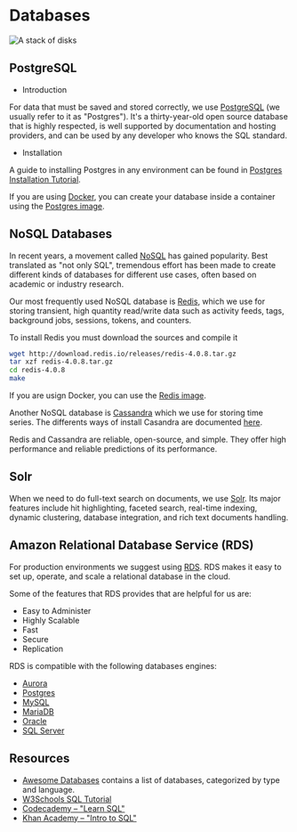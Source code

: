 # Databases

![A stack of disks](https://i.stack.imgur.com/DZc0e.png)

## PostgreSQL

- Introduction

For data that must be saved and stored correctly, we use
[PostgreSQL](https://www.postgresql.org/) (we usually refer to it as
"Postgres"). It's a thirty-year-old open source database that is highly
respected, is well supported by documentation and hosting providers, and
can be used by any developer who knows the SQL standard.

- Installation

A guide to installing Postgres in any environment can be found in [Postgres Installation Tutorial](https://www.postgresql.org/docs/9.3/static/tutorial-install.html).

If you are using [Docker](https://www.docker.com/), you can create your database inside a container using
the [Postgres image](https://docs.docker.com/samples/library/postgres/).

## NoSQL Databases

In recent years, a movement called [NoSQL](https://en.wikipedia.org/wiki/NoSQL) has gained popularity.
Best translated as "not only SQL", tremendous effort has been made to create different kinds of databases
for different use cases, often based on academic or industry research.

Our most frequently used NoSQL database is [Redis](https://redis.io/),
which we use for storing transient, high quantity read/write data such
as activity feeds, tags, background jobs, sessions, tokens, and
counters.

To install Redis you must download the sources and compile it

```bash
wget http://download.redis.io/releases/redis-4.0.8.tar.gz
tar xzf redis-4.0.8.tar.gz
cd redis-4.0.8
make
```

If you are usign Docker, you can use the [Redis image](https://docs.docker.com/samples/library/redis/).

Another NoSQL database is [Cassandra](http://cassandra.apache.org/) which we use for storing time
series. The differents ways of install Casandra are documented [here](http://cassandra.apache.org/download/).

Redis and Cassandra are reliable, open-source, and simple. They offer high performance and reliable
predictions of its performance.

## Solr

When we need to do full-text search on documents, we use
[Solr](http://lucene.apache.org/solr/). Its major features include hit
highlighting, faceted search, real-time indexing, dynamic clustering,
database integration, and rich text documents handling.

## Amazon Relational Database Service (RDS)

For production environments we suggest using [RDS](https://aws.amazon.com/rds/). RDS makes it easy to
set up, operate, and scale a relational database in the cloud.

Some of the features that RDS provides that are helpful for us are:

- Easy to Administer
- Highly Scalable
- Fast
- Secure
- Replication

RDS is compatible with the following databases engines:

- [Aurora](https://aws.amazon.com/rds/aurora/)
- [Postgres](https://aws.amazon.com/rds/postgresql/)
- [MySQL](https://aws.amazon.com/rds/mysql/)
- [MariaDB](https://aws.amazon.com/rds/mariadb/)
- [Oracle](https://aws.amazon.com/rds/oracle/)
- [SQL Server](https://aws.amazon.com/rds/sqlserver/)

## Resources

- [Awesome Databases](https://github.com/dhamaniasad/awesome-databases) contains
  a list of databases, categorized by type and language.
- [W3Schools SQL Tutorial](http://www.w3schools.com/sql/default.asp)
- [Codecademy – "Learn SQL"](https://www.codecademy.com/learn/learn-sql)
- [Khan Academy – "Intro to SQL"](https://www.khanacademy.org/computing/computer-programming/sql)